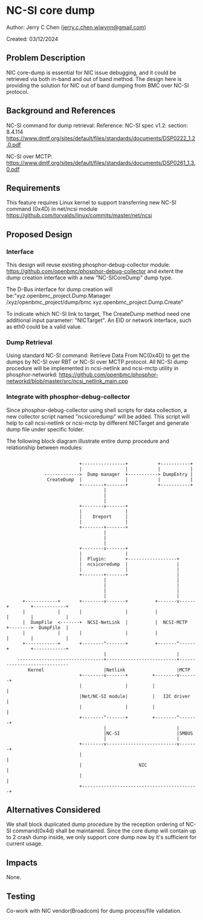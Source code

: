 # NC-SI core dump

Author: Jerry C Chen (<jerry.c.chen.wiwynn@gmail.com>)

Created: 03/12/2024

## Problem Description

NIC core-dump is essential for NIC issue debugging, and it could be retrieved
via both in-band and out of band method. The design here is providing the
solution for NIC out of band dumping from BMC over NC-SI protocol.

## Background and References

NC-SI command for dump retrieval: Reference: NC-SI spec v1.2: section: 8.4.114
<https://www.dmtf.org/sites/default/files/standards/documents/DSP0222_1.2.0.pdf>

NC-SI over MCTP:
<https://www.dmtf.org/sites/default/files/standards/documents/DSP0261_1.3.0.pdf>

## Requirements

This feature requires Linux kernel to support transferring new NC-SI command
(0x4D) in net/ncsi module
<https://github.com/torvalds/linux/commits/master/net/ncsi>

## Proposed Design

### Interface

This design will reuse existing phosphor-debug-collector module:
<https://github.com/openbmc/phosphor-debug-collector> and extent the dump
creation interface with a new "NC-SICoreDump" dump type.

The D-Bus interface for dump creation will be:"xyz.openbmc_project.Dump.Manager
/xyz/openbmc_project/dump/bmc xyz.openbmc_project.Dump.Create"

To indicate which NC-SI link to target, The CreateDump method need one
additional input parameter: "NICTarget". An EID or network interface, such as
eth0 could be a valid value.

### Dump Retrieval

Using standard NC-SI command: Retrieve Data From NC(0x4D) to get the dumps by
NC-SI over RBT or NC-SI over MCTP protocol. All NC-SI dump procedure will be
implemented in ncsi-netlink and ncsi-mctp utility in phosphor-networkd:
<https://github.com/openbmc/phosphor-networkd/blob/master/src/ncsi_netlink_main.cpp>

### Integrate with phosphor-debug-collector

Since phosphor-debug-collector using shell scripts for data collection, a new
collector script named "ncsicoredump" will be added. This script will help to
call ncsi-netlink or ncsi-mctp by different NICTarget and generate dump file
under specific folder.

The following block diagram illustrate entire dump procedure and relationship
between modules:

```text

                           +----------------+           +-----------+
                           |                |           |           |
              ------------->  Dump manager  +-----------> DumpEntry |
               CreateDump  |                |           |           |
                           +--------+-------+           +-----------+
                                    |
                                    |
                                    |
                           +--------v-------+
                           |                |
                           |    Dreport     |
                           |                |
                           +--------+-------+
                                    |
                                    |
                                    |
                           +--------v-------+
                           |                |
                           |  Plugin:       +------------------+
                           |  ncsicoredump  |                  |
                           |                |                  |
                           +--------+-------+                  |
                                    |                          |
                                    |                          |
                                    |                          |
                                    |                          |
      +------------+       +--------v-------+          +-------v------+        +------------+
      |            |       |                |          |              |        |            |
      |  DumpFile  <-------+  NCSI-NetLink  |          |  NCSI-MCTP   +-------->  DumpFile  |
      |            |       |                |          |              |        |            |
      +------------+       +--------^-------+          +-------^------+        +------------+
                                    |                          |
    --------------------------------+--------------------------+-----------------------------
        Kernel                      |Netlink                   |MCTP
                           +--------v-------+         +--------v-------+
                           |                |         |                |
                           |Net/NC-SI module|         |   I2C driver   |
                           |                |         |                |
                           +--------^-------+         +--------^-------+
                                    |                          |
                                    |NC-SI                     |SMBUS
                                    |                          |
                           +--------v--------------------------v-------+
                           |                                           |
                           |                     NIC                   |
                           |                                           |
                           +-------------------------------------------+

```

## Alternatives Considered

We shall block duplicated dump procedure by the reception ordering of NC-SI
command(0x4d) shall be maintained. Since the core dump will contain up to 2
crash dump inside, we only support core dump now by it's sufficient for current
usage.

## Impacts

None.

## Testing

Co-work with NIC vendor(Broadcom) for dump process/file validation.
